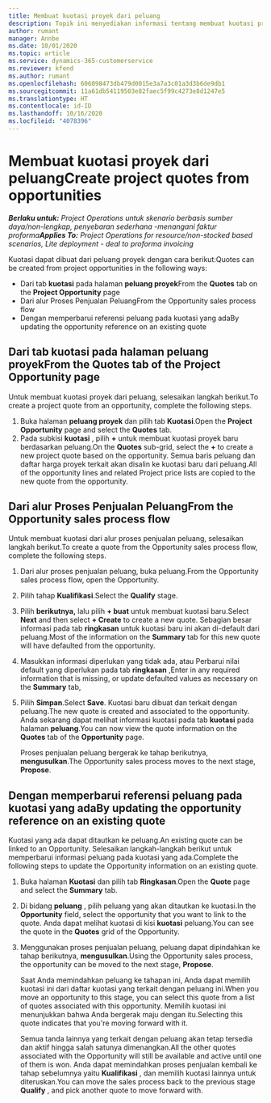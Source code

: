 ```yaml
---
title: Membuat kuotasi proyek dari peluang
description: Topik ini menyediakan informasi tentang membuat kuotasi proyek dari peluang.
author: rumant
manager: Annbe
ms.date: 10/01/2020
ms.topic: article
ms.service: dynamics-365-customerservice
ms.reviewer: kfend
ms.author: rumant
ms.openlocfilehash: 606098473db479d0015e3a7a3c01a3d3b6de9db1
ms.sourcegitcommit: 11a61db54119503e82faec5f99c4273e8d1247e5
ms.translationtype: HT
ms.contentlocale: id-ID
ms.lasthandoff: 10/16/2020
ms.locfileid: "4078396"
---
```

# <a name="create-project-quotes-from-opportunities"></a><span data-ttu-id="3a7fc-103">Membuat kuotasi proyek dari peluang</span><span class="sxs-lookup"><span data-stu-id="3a7fc-103">Create project quotes from opportunities</span></span>

<span data-ttu-id="3a7fc-104">_**Berlaku untuk:** Project Operations untuk skenario berbasis sumber daya/non-lengkap, penyebaran sederhana -menangani faktur proforma_</span><span class="sxs-lookup"><span data-stu-id="3a7fc-104">_**Applies To:** Project Operations for resource/non-stocked based scenarios, Lite deployment - deal to proforma invoicing_</span></span>

<span data-ttu-id="3a7fc-105">Kuotasi dapat dibuat dari peluang proyek dengan cara berikut:</span><span class="sxs-lookup"><span data-stu-id="3a7fc-105">Quotes can be created from project opportunities in the following ways:</span></span>

- <span data-ttu-id="3a7fc-106">Dari tab **kuotasi** pada halaman **peluang proyek**</span><span class="sxs-lookup"><span data-stu-id="3a7fc-106">From the **Quotes** tab on the **Project Opportunity** page</span></span>
- <span data-ttu-id="3a7fc-107">Dari alur Proses Penjualan Peluang</span><span class="sxs-lookup"><span data-stu-id="3a7fc-107">From the Opportunity sales process flow</span></span>
- <span data-ttu-id="3a7fc-108">Dengan memperbarui referensi peluang pada kuotasi yang ada</span><span class="sxs-lookup"><span data-stu-id="3a7fc-108">By updating the opportunity reference on an existing quote</span></span>

## <a name="from-the-quotes-tab-of-the-project-opportunity-page"></a><span data-ttu-id="3a7fc-109">Dari tab kuotasi pada halaman peluang proyek</span><span class="sxs-lookup"><span data-stu-id="3a7fc-109">From the Quotes tab of the Project Opportunity page</span></span>

<span data-ttu-id="3a7fc-110">Untuk membuat kuotasi proyek dari peluang, selesaikan langkah berikut.</span><span class="sxs-lookup"><span data-stu-id="3a7fc-110">To create a project quote from an opportunity, complete the following steps.</span></span>

1. <span data-ttu-id="3a7fc-111">Buka halaman **peluang proyek** dan pilih tab **Kuotasi**.</span><span class="sxs-lookup"><span data-stu-id="3a7fc-111">Open the **Project Opportunity** page and select the **Quotes** tab.</span></span> 
2. <span data-ttu-id="3a7fc-112">Pada subkisi **kuotasi** , pilih **+** untuk membuat kuotasi proyek baru berdasarkan peluang.</span><span class="sxs-lookup"><span data-stu-id="3a7fc-112">On the **Quotes** sub-grid, select the **+** to create a new project quote based on the opportunity.</span></span> <span data-ttu-id="3a7fc-113">Semua baris peluang dan daftar harga proyek terkait akan disalin ke kuotasi baru dari peluang.</span><span class="sxs-lookup"><span data-stu-id="3a7fc-113">All of the opportunity lines and related Project price lists are copied to the new quote from the opportunity.</span></span>

## <a name="from-the-opportunity-sales-process-flow"></a><span data-ttu-id="3a7fc-114">Dari alur Proses Penjualan Peluang</span><span class="sxs-lookup"><span data-stu-id="3a7fc-114">From the Opportunity sales process flow</span></span>

<span data-ttu-id="3a7fc-115">Untuk membuat kuotasi dari alur proses penjualan peluang, selesaikan langkah berikut.</span><span class="sxs-lookup"><span data-stu-id="3a7fc-115">To create a quote from the Opportunity sales process flow, complete the following steps.</span></span>

1. <span data-ttu-id="3a7fc-116">Dari alur proses penjualan peluang, buka peluang.</span><span class="sxs-lookup"><span data-stu-id="3a7fc-116">From the Opportunity sales process flow, open the Opportunity.</span></span>
2. <span data-ttu-id="3a7fc-117">Pilih tahap **Kualifikasi**.</span><span class="sxs-lookup"><span data-stu-id="3a7fc-117">Select the **Qualify** stage.</span></span> 
3. <span data-ttu-id="3a7fc-118">Pilih **berikutnya,** lalu pilih **+ buat** untuk membuat kuotasi baru.</span><span class="sxs-lookup"><span data-stu-id="3a7fc-118">Select **Next** and then select **+ Create** to create a new quote.</span></span> <span data-ttu-id="3a7fc-119">Sebagian besar informasi pada tab **ringkasan** untuk kuotasi baru ini akan di-default dari peluang.</span><span class="sxs-lookup"><span data-stu-id="3a7fc-119">Most of the information on the **Summary** tab for this new quote will have defaulted from the opportunity.</span></span> 
4. <span data-ttu-id="3a7fc-120">Masukkan informasi diperlukan yang tidak ada, atau Perbarui nilai default yang diperlukan pada tab **ringkasan** ,</span><span class="sxs-lookup"><span data-stu-id="3a7fc-120">Enter in any required information that is missing, or update defaulted values as necessary on the **Summary** tab,</span></span>
5. <span data-ttu-id="3a7fc-121">Pilih **Simpan**.</span><span class="sxs-lookup"><span data-stu-id="3a7fc-121">Select **Save**.</span></span> <span data-ttu-id="3a7fc-122">Kuotasi baru dibuat dan terkait dengan peluang.</span><span class="sxs-lookup"><span data-stu-id="3a7fc-122">The new quote is created and associated to the opportunity.</span></span> <span data-ttu-id="3a7fc-123">Anda sekarang dapat melihat informasi kuotasi pada tab **kuotasi** pada halaman **peluang**.</span><span class="sxs-lookup"><span data-stu-id="3a7fc-123">You can now view the quote information on the **Quotes** tab of the **Opportunity** page.</span></span> 

   <span data-ttu-id="3a7fc-124">Proses penjualan peluang bergerak ke tahap berikutnya, **mengusulkan**.</span><span class="sxs-lookup"><span data-stu-id="3a7fc-124">The Opportunity sales process moves to the next stage, **Propose**.</span></span>


## <a name="by-updating-the-opportunity-reference-on-an-existing-quote"></a><span data-ttu-id="3a7fc-125">Dengan memperbarui referensi peluang pada kuotasi yang ada</span><span class="sxs-lookup"><span data-stu-id="3a7fc-125">By updating the opportunity reference on an existing quote</span></span>

<span data-ttu-id="3a7fc-126">Kuotasi yang ada dapat ditautkan ke peluang.</span><span class="sxs-lookup"><span data-stu-id="3a7fc-126">An existing quote can be linked to an Opportunity.</span></span> <span data-ttu-id="3a7fc-127">Selesaikan langkah-langkah berikut untuk memperbarui informasi peluang pada kuotasi yang ada.</span><span class="sxs-lookup"><span data-stu-id="3a7fc-127">Complete the following steps to update the Opportunity information on an existing quote.</span></span>

1. <span data-ttu-id="3a7fc-128">Buka halaman **Kuotasi** dan pilih tab **Ringkasan**.</span><span class="sxs-lookup"><span data-stu-id="3a7fc-128">Open the **Quote** page and select the **Summary** tab.</span></span>
2. <span data-ttu-id="3a7fc-129">Di bidang **peluang** , pilih peluang yang akan ditautkan ke kuotasi.</span><span class="sxs-lookup"><span data-stu-id="3a7fc-129">In the **Opportunity** field, select the opportunity that you want to link to the quote.</span></span> <span data-ttu-id="3a7fc-130">Anda dapat melihat kuotasi di kisi **kuotasi** peluang.</span><span class="sxs-lookup"><span data-stu-id="3a7fc-130">You can see the quote in the **Quotes** grid of the Opportunity.</span></span> 
3. <span data-ttu-id="3a7fc-131">Menggunakan proses penjualan peluang, peluang dapat dipindahkan ke tahap berikutnya, **mengusulkan**.</span><span class="sxs-lookup"><span data-stu-id="3a7fc-131">Using the Opportunity sales process, the opportunity can be moved to the next stage, **Propose**.</span></span> 

   <span data-ttu-id="3a7fc-132">Saat Anda memindahkan peluang ke tahapan ini, Anda dapat memilih kuotasi ini dari daftar kuotasi yang terkait dengan peluang ini.</span><span class="sxs-lookup"><span data-stu-id="3a7fc-132">When you move an opportunity to this stage, you can select this quote from a list of quotes associated with this opportunity.</span></span> <span data-ttu-id="3a7fc-133">Memilih kuotasi ini menunjukkan bahwa Anda bergerak maju dengan itu.</span><span class="sxs-lookup"><span data-stu-id="3a7fc-133">Selecting this quote indicates that you're moving forward with it.</span></span>

   <span data-ttu-id="3a7fc-134">Semua tanda lainnya yang terkait dengan peluang akan tetap tersedia dan aktif hingga salah satunya dimenangkan.</span><span class="sxs-lookup"><span data-stu-id="3a7fc-134">All the other quotes associated with the Opportunity will still be available and active until one of them is won.</span></span> <span data-ttu-id="3a7fc-135">Anda dapat memindahkan proses penjualan kembali ke tahap sebelumnya yaitu **Kualifikasi** , dan memilih kuotasi lainnya untuk diteruskan.</span><span class="sxs-lookup"><span data-stu-id="3a7fc-135">You can move the sales process back to the previous stage **Qualify** , and pick another quote to move forward with.</span></span>
